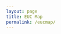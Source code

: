 ```yaml
---
layout: page
title: EUC Map
permalink: /eucmap/
---
```


<script type="text/javascript" charset="utf-8" async src="https://api-maps.yandex.ru/services/constructor/1.0/js/?um=constructor%3A9eb5db68f15fddea09a8a84d24ef173eea7247c47dd00e5692c7329d198741e9&amp;width=800&amp;height=600&amp;lang=ru_RU&amp;scroll=true"></script>

